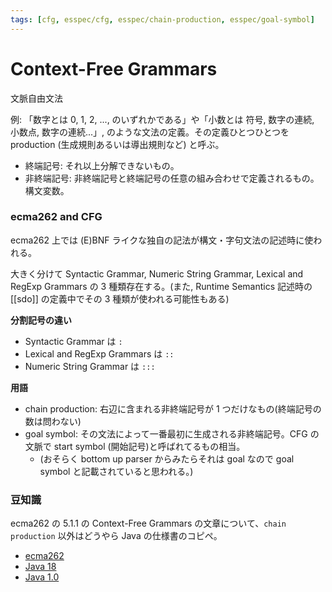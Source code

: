 ```yaml
---
tags: [cfg, esspec/cfg, esspec/chain-production, esspec/goal-symbol]
---
```


# Context-Free Grammars

文脈自由文法

例: 「数字とは 0, 1, 2, ..., のいずれかである」や「小数とは 符号, 数字の連続, 小数点, 数字の連続...」, のような文法の定義。その定義ひとつひとつを production (生成規則あるいは導出規則など) と呼ぶ。

- 終端記号: それ以上分解できないもの。
- 非終端記号: 非終端記号と終端記号の任意の組み合わせで定義されるもの。構文変数。

### ecma262 and CFG

ecma262 上では (E)BNF ライクな独自の記法が構文・字句文法の記述時に使われる。

大きく分けて Syntactic Grammar, Numeric String Grammar, Lexical and RegExp Grammars の 3 種類存在する。(また, Runtime Semantics 記述時の [[sdo]] の定義中でその 3 種類が使われる可能性もある)

**分割記号の違い**

- Syntactic Grammar は `:`
- Lexical and RegExp Grammars は `::`
- Numeric String Grammar は `:::`

**用語**

- chain production: 右辺に含まれる非終端記号が 1 つだけなもの(終端記号の数は問わない)
- goal symbol: その文法によって一番最初に生成される非終端記号。CFG の文脈で start symbol (開始記号)と呼ばれてるもの相当。
  - (おそらく bottom up parser からみたらそれは goal なので goal symbol と記載されていると思われる。)

### 豆知識

ecma262 の 5.1.1 の Context-Free Grammars の文章について、`chain production` 以外はどうやら Java の仕様書のコピペ。

- [ecma262](https://tc39.es/ecma262/#sec-context-free-grammars)
- [Java 18](https://docs.oracle.com/javase/specs/jls/se18/html/jls-2.html)
- [Java 1.0](http://titanium.cs.berkeley.edu/doc/java-langspec-1.0/2.doc.html)
